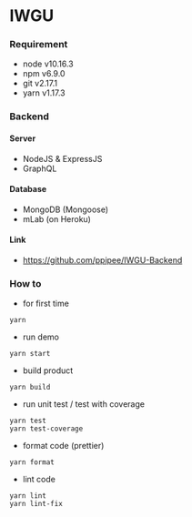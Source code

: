 # IWGU

### Requirement

-   node v10.16.3
-   npm v6.9.0
-   git v2.17.1
-   yarn v1.17.3

### Backend

#### Server

-   NodeJS & ExpressJS
-   GraphQL

#### Database

-   MongoDB (Mongoose)
-   mLab (on Heroku)

#### Link

-   https://github.com/ppipee/IWGU-Backend

### How to

-   for first time

```
yarn
```

-   run demo

```
yarn start
```

-   build product

```
yarn build
```

-   run unit test / test with coverage

```
yarn test
yarn test-coverage
```

-   format code (prettier)

```
yarn format
```

-   lint code

```
yarn lint
yarn lint-fix
```
